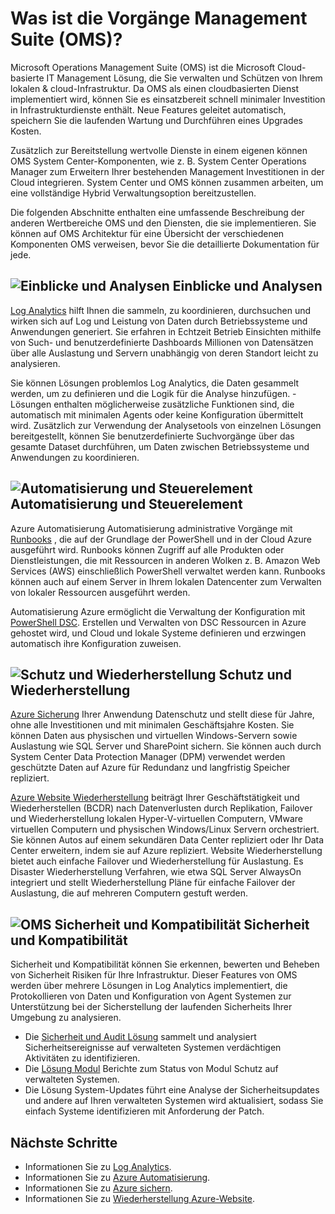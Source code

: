 <properties
   pageTitle="Übersicht über die Vorgänge Management Suite (OMS) | Microsoft Azure"
   description="Microsoft Operations Management Suite (OMS) ist die Microsoft Cloud-basierte IT Management Lösung, die Sie verwalten und Schützen von Ihrem lokalen & cloud-Infrastruktur.  In diesem Artikel die verschiedenen Dienste, die im Lieferumfang von OMS bezeichnet und enthält Links zu ihren detaillierte Inhalt."
   services="operations-management-suite"
   documentationCenter=""
   authors="bwren"
   manager="jwhit"
   editor="tysonn" />
<tags
   ms.service="operations-management-suite"
   ms.devlang="na"
   ms.topic="get-started-article"
   ms.tgt_pltfrm="na"
   ms.workload="infrastructure-services"
   ms.date="10/24/2016"
   ms.author="bwren" />

# <a name="what-is-operations-management-suite-oms"></a>Was ist die Vorgänge Management Suite (OMS)?

Microsoft Operations Management Suite (OMS) ist die Microsoft Cloud-basierte IT Management Lösung, die Sie verwalten und Schützen von Ihrem lokalen & cloud-Infrastruktur.  Da OMS als einen cloudbasierten Dienst implementiert wird, können Sie es einsatzbereit schnell minimaler Investition in Infrastrukturdienste enthält.  Neue Features geleitet automatisch, speichern Sie die laufenden Wartung und Durchführen eines Upgrades Kosten.

Zusätzlich zur Bereitstellung wertvolle Dienste in einem eigenen können OMS System Center-Komponenten, wie z. B. System Center Operations Manager zum Erweitern Ihrer bestehenden Management Investitionen in der Cloud integrieren.  System Center und OMS können zusammen arbeiten, um eine vollständige Hybrid Verwaltungsoption bereitzustellen.

Die folgenden Abschnitte enthalten eine umfassende Beschreibung der anderen Wertbereiche OMS und den Diensten, die sie implementieren.  Sie können auf OMS Architektur für eine Übersicht der verschiedenen Komponenten OMS verweisen, bevor Sie die detaillierte Dokumentation für jede.


## <a name="insight-and-analyticsmediaoperations-management-suite-overviewicon-insight-analyticspng-insight-and-analytics"></a>![Einblicke und Analysen](media/operations-management-suite-overview/icon-insight-analytics.png) Einblicke und Analysen

[Log Analytics](http://azure.microsoft.com/documentation/services/log-analytics) hilft Ihnen die sammeln, zu koordinieren, durchsuchen und wirken sich auf Log und Leistung von Daten durch Betriebssysteme und Anwendungen generiert. Sie erfahren in Echtzeit Betrieb Einsichten mithilfe von Such- und benutzerdefinierte Dashboards Millionen von Datensätzen über alle Auslastung und Servern unabhängig von deren Standort leicht zu analysieren.

Sie können Lösungen problemlos Log Analytics, die Daten gesammelt werden, um zu definieren und die Logik für die Analyse hinzufügen.  -Lösungen enthalten möglicherweise zusätzliche Funktionen sind, die automatisch mit minimalen Agents oder keine Konfiguration übermittelt wird.  Zusätzlich zur Verwendung der Analysetools von einzelnen Lösungen bereitgestellt, können Sie benutzerdefinierte Suchvorgänge über das gesamte Dataset durchführen, um Daten zwischen Betriebssysteme und Anwendungen zu koordinieren.  


## <a name="automation--controlmediaoperations-management-suite-overviewicon-automation-controlpng-automation--control"></a>![Automatisierung und Steuerelement](media/operations-management-suite-overview/icon-automation-control.png) Automatisierung und Steuerelement

Azure Automatisierung Automatisierung administrative Vorgänge mit [Runbooks](../automation/automation-runbook-types.md) , die auf der Grundlage der PowerShell und in der Cloud Azure ausgeführt wird.  Runbooks können Zugriff auf alle Produkten oder Dienstleistungen, die mit Ressourcen in anderen Wolken z. B. Amazon Web Services (AWS) einschließlich PowerShell verwaltet werden kann.  Runbooks können auch auf einem Server in Ihrem lokalen Datencenter zum Verwalten von lokaler Ressourcen ausgeführt werden.

Automatisierung Azure ermöglicht die Verwaltung der Konfiguration mit [PowerShell DSC](../automation/automation-dsc-overview.md).  Erstellen und Verwalten von DSC Ressourcen in Azure gehostet wird, und Cloud und lokale Systeme definieren und erzwingen automatisch ihre Konfiguration zuweisen.


## <a name="protection-and-recoverymediaoperations-management-suite-overviewicon-protection-recoverypng-protection-and-disaster-recovery"></a>![Schutz und Wiederherstellung](media/operations-management-suite-overview/icon-protection-recovery.png) Schutz und Wiederherstellung

[Azure Sicherung](http://azure.microsoft.com/documentation/services/backup) Ihrer Anwendung Datenschutz und stellt diese für Jahre, ohne alle Investitionen und mit minimalen Geschäftsjahre Kosten.  Sie können Daten aus physischen und virtuellen Windows-Servern sowie Auslastung wie SQL Server und SharePoint sichern.  Sie können auch durch System Center Data Protection Manager (DPM) verwendet werden geschützte Daten auf Azure für Redundanz und langfristig Speicher repliziert.

[Azure Website Wiederherstellung](http://azure.microsoft.com/documentation/services/site-recovery) beiträgt Ihrer Geschäftstätigkeit und Wiederherstellen (BCDR) nach Datenverlusten durch Replikation, Failover und Wiederherstellung lokalen Hyper-V-virtuellen Computern, VMware virtuellen Computern und physischen Windows/Linux Servern orchestriert. Sie können Autos auf einem sekundären Data Center repliziert oder Ihr Data Center erweitern, indem sie auf Azure repliziert. Website Wiederherstellung bietet auch einfache Failover und Wiederherstellung für Auslastung. Es Disaster Wiederherstellung Verfahren, wie etwa SQL Server AlwaysOn integriert und stellt Wiederherstellung Pläne für einfache Failover der Auslastung, die auf mehreren Computern gestuft werden.


## <a name="oms-security-and-compliancemediaoperations-management-suite-overviewicon-security-compliancepng-security-and-compliance"></a>![OMS Sicherheit und Kompatibilität](media/operations-management-suite-overview/icon-security-compliance.png) Sicherheit und Kompatibilität
Sicherheit und Kompatibilität können Sie erkennen, bewerten und Beheben von Sicherheit Risiken für Ihre Infrastruktur.  Dieser Features von OMS werden über mehrere Lösungen in Log Analytics implementiert, die Protokollieren von Daten und Konfiguration von Agent Systemen zur Unterstützung bei der Sicherstellung der laufenden Sicherheits Ihrer Umgebung zu analysieren.

- Die [Sicherheit und Audit Lösung](oms-security-getting-started.md ) sammelt und analysiert Sicherheitsereignisse auf verwalteten Systemen verdächtigen Aktivitäten zu identifizieren.
- Die [Lösung Modul](log-analytics-malware.md ) Berichte zum Status von Modul Schutz auf verwalteten Systemen.  
- Die Lösung System-Updates führt eine Analyse der Sicherheitsupdates und andere auf Ihren verwalteten Systemen wird aktualisiert, sodass Sie einfach Systeme identifizieren mit Anforderung der Patch.


## <a name="next-steps"></a>Nächste Schritte
- Informationen Sie zu [Log Analytics](http://azure.microsoft.com/documentation/services/log-analytics).
- Informationen Sie zu [Azure Automatisierung](../automation/automation-intro.md).
- Informationen Sie zu [Azure sichern](http://azure.microsoft.com/documentation/services/backup).
- Informationen Sie zu [Wiederherstellung Azure-Website](http://azure.microsoft.com/documentation/services/site-recovery).
